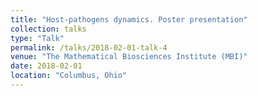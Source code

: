 ```yaml
---
title: "Host-pathogens dynamics. Poster presentation"
collection: talks
type: "Talk"
permalink: /talks/2018-02-01-talk-4
venue: "The Mathematical Biosciences Institute (MBI)"
date: 2018-02-01
location: "Columbus, Ohio"
---
```


